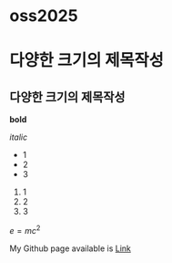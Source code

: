 # oss2025

# 다양한 크기의 제목작성
## 다양한 크기의 제목작성

__bold__

_italic_

- 1
- 2
- 3

1. 1
2. 2
3. 3

$e=mc^2$

My Github page available is [Link](https://www.donga.ac.kr)
